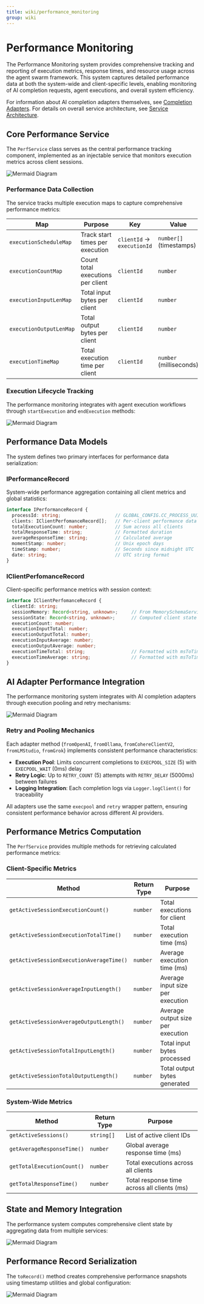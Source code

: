 ```yaml
---
title: wiki/performance_monitoring
group: wiki
---
```


# Performance Monitoring

The Performance Monitoring system provides comprehensive tracking and reporting of execution metrics, response times, and resource usage across the agent swarm framework. This system captures detailed performance data at both the system-wide and client-specific levels, enabling monitoring of AI completion requests, agent executions, and overall system efficiency.

For information about AI completion adapters themselves, see [Completion Adapters](#4.1). For details on overall service architecture, see [Service Architecture](#3).

## Core Performance Service

The `PerfService` class serves as the central performance tracking component, implemented as an injectable service that monitors execution metrics across client sessions.

![Mermaid Diagram](./diagrams\21_Performance_Monitoring_0.svg)

### Performance Data Collection

The service tracks multiple execution maps to capture comprehensive performance metrics:

| Map | Purpose | Key | Value |
|-----|---------|-----|-------|
| `executionScheduleMap` | Track start times per execution | `clientId` → `executionId` | `number[]` (timestamps) |
| `executionCountMap` | Count total executions per client | `clientId` | `number` |
| `executionInputLenMap` | Total input bytes per client | `clientId` | `number` |
| `executionOutputLenMap` | Total output bytes per client | `clientId` | `number` |
| `executionTimeMap` | Total execution time per client | `clientId` | `number` (milliseconds) |

### Execution Lifecycle Tracking

The performance monitoring integrates with agent execution workflows through `startExecution` and `endExecution` methods:

![Mermaid Diagram](./diagrams\21_Performance_Monitoring_1.svg)

## Performance Data Models

The system defines two primary interfaces for performance data serialization:

### IPerformanceRecord

System-wide performance aggregation containing all client metrics and global statistics:

```typescript
interface IPerformanceRecord {
  processId: string;                    // GLOBAL_CONFIG.CC_PROCESS_UUID
  clients: IClientPerfomanceRecord[];   // Per-client performance data
  totalExecutionCount: number;          // Sum across all clients
  totalResponseTime: string;            // Formatted duration
  averageResponseTime: string;          // Calculated average
  momentStamp: number;                  // Unix epoch days
  timeStamp: number;                    // Seconds since midnight UTC
  date: string;                         // UTC string format
}
```

### IClientPerfomanceRecord

Client-specific performance metrics with session context:

```typescript
interface IClientPerfomanceRecord {
  clientId: string;
  sessionMemory: Record<string, unknown>;     // From MemorySchemaService
  sessionState: Record<string, unknown>;      // Computed client state
  executionCount: number;
  executionInputTotal: number;
  executionOutputTotal: number;
  executionInputAverage: number;
  executionOutputAverage: number;
  executionTimeTotal: string;                 // Formatted with msToTime
  executionTimeAverage: string;               // Formatted with msToTime
}
```

## AI Adapter Performance Integration

The performance monitoring system integrates with AI completion adapters through execution pooling and retry mechanisms:

![Mermaid Diagram](./diagrams\21_Performance_Monitoring_2.svg)

### Retry and Pooling Mechanics

Each adapter method (`fromOpenAI`, `fromOllama`, `fromCohereClientV2`, `fromLMStudio`, `fromGrok`) implements consistent performance characteristics:

- **Execution Pool**: Limits concurrent completions to `EXECPOOL_SIZE` (5) with `EXECPOOL_WAIT` (0ms) delay
- **Retry Logic**: Up to `RETRY_COUNT` (5) attempts with `RETRY_DELAY` (5000ms) between failures  
- **Logging Integration**: Each completion logs via `Logger.logClient()` for traceability

All adapters use the same `execpool` and `retry` wrapper pattern, ensuring consistent performance behavior across different AI providers.

## Performance Metrics Computation

The `PerfService` provides multiple methods for retrieving calculated performance metrics:

### Client-Specific Metrics

| Method | Return Type | Purpose |
|--------|-------------|---------|
| `getActiveSessionExecutionCount()` | `number` | Total executions for client |
| `getActiveSessionExecutionTotalTime()` | `number` | Total execution time (ms) |
| `getActiveSessionExecutionAverageTime()` | `number` | Average execution time (ms) |
| `getActiveSessionAverageInputLength()` | `number` | Average input size per execution |
| `getActiveSessionAverageOutputLength()` | `number` | Average output size per execution |
| `getActiveSessionTotalInputLength()` | `number` | Total input bytes processed |
| `getActiveSessionTotalOutputLength()` | `number` | Total output bytes generated |

### System-Wide Metrics

| Method | Return Type | Purpose |
|--------|-------------|---------|
| `getActiveSessions()` | `string[]` | List of active client IDs |
| `getAverageResponseTime()` | `number` | Global average response time (ms) |
| `getTotalExecutionCount()` | `number` | Total executions across all clients |
| `getTotalResponseTime()` | `number` | Total response time across all clients (ms) |

## State and Memory Integration

The performance system computes comprehensive client state by aggregating data from multiple services:

![Mermaid Diagram](./diagrams\21_Performance_Monitoring_3.svg)

## Performance Record Serialization

The `toRecord()` method creates comprehensive performance snapshots using timestamp utilities and global configuration:

![Mermaid Diagram](./diagrams\21_Performance_Monitoring_4.svg)
